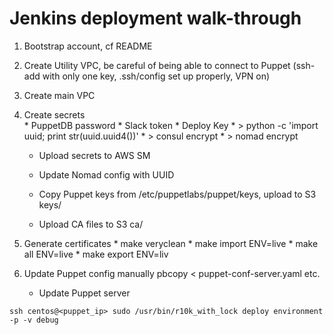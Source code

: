 # Jenkins deployment walk-through

1. Bootstrap account, cf README
2. Create Utility VPC, be careful of being able to connect to Puppet (ssh-add with only one key, .ssh/config set up properly, VPN on)
3. Create main VPC

4. Create secrets	
        * PuppetDB password
        * Slack token
        * Deploy Key
        * > python -c 'import uuid; print str(uuid.uuid4())'
        * > consul encrypt
        * > nomad encrypt

    * Upload secrets to AWS SM
    * Update Nomad config with UUID

    * Copy Puppet keys from /etc/puppetlabs/puppet/keys, upload to S3 keys/
    * Upload CA files to S3 ca/
5. Generate certificates
        *  make veryclean
        *  make import ENV=live
        *  make all ENV=live
        *  make export ENV=liv

6. Update Puppet config manually pbcopy < puppet-conf-server.yaml etc.
    * Update Puppet server 
```
ssh centos@<puppet_ip> sudo /usr/bin/r10k_with_lock deploy environment -p -v debug
```


